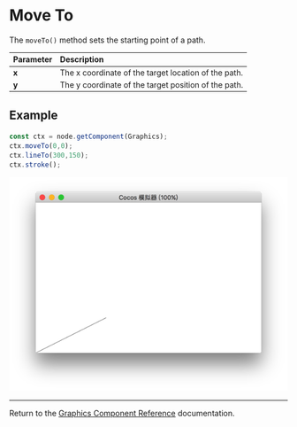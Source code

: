 # Move To

The `moveTo()` method sets the starting point of a path.

Parameter | Description |
| :-------------- | :----------- |
| **x** | The x coordinate of the target location of the path. |
| **y** | The y coordinate of the target position of the path. |

## Example

```ts
const ctx = node.getComponent(Graphics);
ctx.moveTo(0,0);
ctx.lineTo(300,150);
ctx.stroke();
```

<a href="moveTo.png"><img src="./moveTo.png"></a>

<hr>

Return to the [Graphics Component Reference](../graphics.md) documentation.
